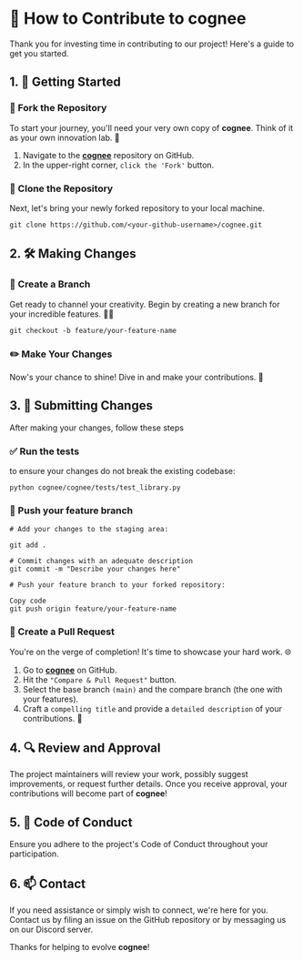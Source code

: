 # 🚀 How to Contribute to **cognee**

Thank you for investing time in contributing to our project! Here's a guide to get you started.

## 1. 🚀 Getting Started

### 🍴 Fork the Repository

To start your journey, you'll need your very own copy of **cognee**. Think of it as your own innovation lab. 🧪

1. Navigate to the [**cognee**](https://github.com/topoteretes/cognee) repository on GitHub.
2. In the upper-right corner, `click the 'Fork'` button.

### 🚀 Clone the Repository

Next, let's bring your newly forked repository to your local machine.

```shell
git clone https://github.com/<your-github-username>/cognee.git
```

## 2. 🛠️ Making Changes

### 🌟 Create a Branch

Get ready to channel your creativity. Begin by creating a new branch for your incredible features. 🧞‍♂️

```shell
git checkout -b feature/your-feature-name
```

### ✏️ Make Your Changes

Now's your chance to shine! Dive in and make your contributions. 🌠

## 3. 🚀 Submitting Changes

After making your changes, follow these steps 

### ✅  Run the tests 

 to ensure your changes do not break the existing codebase:

```shell
python cognee/cognee/tests/test_library.py
```


### 🚢  Push your feature branch

```shell
# Add your changes to the staging area:
 
git add . 

# Commit changes with an adequate description 
git commit -m "Describe your changes here" 

# Push your feature branch to your forked repository:

Copy code
git push origin feature/your-feature-name
```

### 🚀 Create a Pull Request

You're on the verge of completion! It's time to showcase your hard work. 🌐

1. Go to [**cognee**](https://github.com/topoteretes/cognee) on GitHub.
2. Hit the `"Compare & Pull Request"` button.
3. Select the base branch `(main)` and the compare branch (the one with your features).
4. Craft a `compelling title` and provide a `detailed description` of your contributions. 🎩

## 4. 🔍 Review and Approval

The project maintainers will review your work, possibly suggest improvements, or request further details. Once you receive approval, your contributions will become part of **cognee**!

## 5. 📜 Code of Conduct

Ensure you adhere to the project's Code of Conduct throughout your participation.

## 6. 📫 Contact

If you need assistance or simply wish to connect, we're here for you. Contact us by filing an issue on the GitHub repository or by messaging us on our Discord server.

Thanks for helping to evolve **cognee**!
